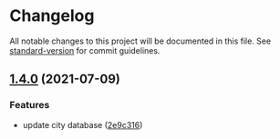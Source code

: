 # Changelog

All notable changes to this project will be documented in this file. See [standard-version](https://github.com/conventional-changelog/standard-version) for commit guidelines.

## [1.4.0](https://github.com/sxzz/zh-address-parse/compare/v1.3.3...v1.4.0) (2021-07-09)


### Features

* update city database ([2e9c316](https://github.com/sxzz/zh-address-parse/commit/2e9c316a160b6e9216dd27507b25290c18dba7ff))
